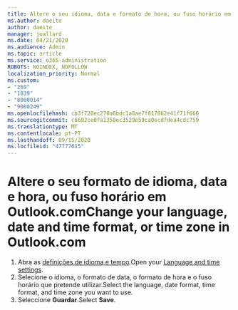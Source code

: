 ```yaml
---
title: Altere o seu idioma, data e formato de hora, ou fuso horário em Outlook.com
ms.author: daeite
author: daeite
manager: joallard
ms.date: 04/21/2020
ms.audience: Admin
ms.topic: article
ms.service: o365-administration
ROBOTS: NOINDEX, NOFOLLOW
localization_priority: Normal
ms.custom:
- "269"
- "1839"
- "8000014"
- "9000249"
ms.openlocfilehash: cb3f720ec270a6bdc1a8ae7f817862e41f71f666
ms.sourcegitcommit: c6692ce0fa1358ec3529e59ca0ecdfdea4cdc759
ms.translationtype: MT
ms.contentlocale: pt-PT
ms.lasthandoff: 09/15/2020
ms.locfileid: "47777615"
---
```

# <a name="change-your-language-date-and-time-format-or-time-zone-in-outlookcom"></a><span data-ttu-id="fffd7-102">Altere o seu formato de idioma, data e hora, ou fuso horário em Outlook.com</span><span class="sxs-lookup"><span data-stu-id="fffd7-102">Change your language, date and time format, or time zone in Outlook.com</span></span>

1. <span data-ttu-id="fffd7-103">Abra as [definições de idioma e tempo](https://go.microsoft.com/fwlink/?linkid=2085505).</span><span class="sxs-lookup"><span data-stu-id="fffd7-103">Open your [Language and time settings](https://go.microsoft.com/fwlink/?linkid=2085505).</span></span>
1. <span data-ttu-id="fffd7-104">Selecione o idioma, o formato de data, o formato de hora e o fuso horário que pretende utilizar.</span><span class="sxs-lookup"><span data-stu-id="fffd7-104">Select the language, date format, time format, and time zone you want to use.</span></span>
1. <span data-ttu-id="fffd7-105">Seleccione **Guardar**.</span><span class="sxs-lookup"><span data-stu-id="fffd7-105">Select **Save**.</span></span>